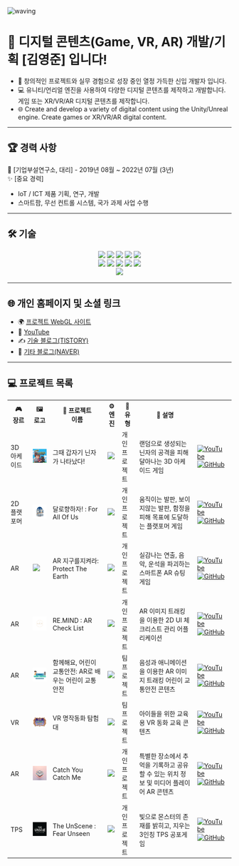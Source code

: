 ![waving](https://capsule-render.vercel.app/api?type=waving&height=200&text=ABILITY&fontAlign=80&fontAlignY=40&color=gradient)

# 👋 디지털 콘텐츠(Game, VR, AR) 개발/기획 [김영준] 입니다!

- 🌱 창의적인 프로젝트와 실무 경험으로 성장 중인 열정 가득한 신입 개발자 입니다.
- 💻 유니티/언리얼 엔진을 사용하여 다양한 디지털 콘텐츠를 제작하고 개발합니다. 게임 또는 XR/VR/AR 디지털 콘텐츠를 제작합니다.
- 🌐 Create and develop a variety of digital content using the Unity/Unreal engine. Create games or XR/VR/AR digital content.

---

## 🏆 경력 사항
📌 [기업부설연구소, 대리] - 2019년 08월 ~ 2022년 07월 (3년) <br>
✨ [중요 경력]
- IoT / ICT 제품 기획, 연구, 개발
- 스마트팜, 무선 컨트롤 시스템, 국가 과제 사업 수행

---

## 🛠️ 기술

<div align="center">
  <img src="https://img.shields.io/badge/meta-0467DF?style=flat&logo=meta&logoColor=white"/>
  <img src="https://img.shields.io/badge/c-A8B9CC?style=flat&logo=c&logoColor=white"/>
  <img src="https://img.shields.io/badge/cplusplus-00599C?style=flat&logo=cplusplus&logoColor=white"/>
  <img src="https://img.shields.io/badge/photon-004480?style=flat&logo=photon&logoColor=white"/>
  <img src="https://img.shields.io/badge/unity-FFFFFF?style=flat&logo=unity&logoColor=white"/>
  <br>
  <img src="https://img.shields.io/badge/unrealengine-0E1128?style=flat&logo=unrealengine&logoColor=white"/>
  <img src="https://img.shields.io/badge/adobephotoshop-31A8FF?style=flat&logo=adobephotoshop&logoColor=white"/>
  <img src="https://img.shields.io/badge/adobepremierepro-FF3366?style=flat&logo=adobepremierepro&logoColor=white"/>
  <img src="https://img.shields.io/badge/html5-E34F26?style=flat&logo=html5&logoColor=white"/>
  <img src="https://img.shields.io/badge/android-34A853?style=flat&logo=android&logoColor=white"/>
  <br>
  <img src="https://img.shields.io/badge/javascript-F7DF1E?style=flat&logo=javascript&logoColor=white"/>
</div>

---

## 🌐 개인 홈페이지 및 소셜 링크
- 🌍 [프로젝트 WebGL 사이트](https://kyj931221.github.io/DevPort/entrance)
- 🎥 [YouTube](https://www.youtube.com/@%EA%B9%80%EC%98%81%EC%A4%80-l2z)
- ✍️ [기술 블로그(TISTORY)](https://kyj931221.tistory.com/)
- 📓 [기타 블로그(NAVER)](https://blog.naver.com/opa1003)

---

## 💻 프로젝트 목록

<table>
  
  <tr>
    <th>🎮<br>장르</th>
    <th>🖼️ 로고</th>
    <th>📌 프로젝트<br>이름</th>
    <th>⚙️<br>엔진</th>
    <th>👥 유형</th>
    <th>📄 설명</th>
    <th> </th>
  </tr>
  
<tr>
<!----- 그갑닌자! ----->
<!---------------------------------------------------------------------------------------------------------------------------------------------->
<!-- 🎮 장르  -->
    <td>
      3D 아케이드
    </td>
<!-- 🖼️ 로고  -->
    <td>
      <img src="https://github.com/kyj931221/01.Then-a-ninja-suddenly-appeared/blob/main/Main_Dodge/Assets/Image/App_Icon.png" width="100">
    </td>
<!-- 📌 프로젝트 이름  -->  
    <td>
      그때 갑자기 닌자가 나타났다!
    </td>
<!-- ⚙️ 엔진  -->     
    <td>
      <img src="https://img.shields.io/badge/unity-FFFFFF?style=flat&logo=unity&logoColor=white"/> 
    </td>
<!-- 👥 유형  -->
    <td>
      개인 프로젝트 
    </td>
<!-- 📄 설명  -->
    <td>
      랜덤으로 생성되는 닌자의 공격을 피해 달아나는 3D 아케이드 게임 
    </td>
<!-- 유튜브 깃허브  -->    
    <td>
      <a href="https://youtu.be/Glp0o2QQ7OE?si=T-zyodfum7TASCCM">
        <img src="https://img.shields.io/badge/-YouTube-FF0000?logo=youtube&logoColor=white" alt="YouTube" style="vertical-align: middle; width: 80px; height: 20px; margin-right: 10px;">
      </a>
      <br>
      <a href="https://github.com/kyj931221/01.Then-a-ninja-suddenly-appeared">
        <img src="https://img.shields.io/badge/github-181717?style=for-the-badge&logo=github&logoColor=white" alt="GitHub" style="vertical-align: middle; width: 80px; height: 20px;">
      </a>
    </td>
    
  </tr>
<!---------------------------------------------------------------------------------------------------------------------------------------------->
<!----- 달로 향하자 ----->
<!---------------------------------------------------------------------------------------------------------------------------------------------->
<!-- 🎮 장르  -->
    <td>
      2D 플랫포머
    </td>
<!-- 🖼️ 로고  -->
    <td>
      <img src="https://github.com/kyj931221/02.for-all-of-us/blob/main/ForAOU/Assets/Image/Go%20to%20the%20moon.png" width="100" />
    </td>
<!-- 📌 프로젝트 이름  -->  
    <td>
      달로향하자! : For All Of Us
    </td>
<!-- ⚙️ 엔진  -->     
    <td>
      <img src="https://img.shields.io/badge/unity-FFFFFF?style=flat&logo=unity&logoColor=white"/>  
    </td>
<!-- 👥 유형  -->
    <td>
      개인 프로젝트 
    </td>
<!-- 📄 설명  -->
    <td>
      움직이는 발판, 보이지않는 발판, 함정을 피해 목표에 도달하는 플랫포머 게임
    </td>
<!-- 유튜브 깃허브  -->    
    <td>
      <a href="https://youtu.be/9kRKZsyv2NQ?si=L3eqRcAW0Dwz6iLN">
        <img src="https://img.shields.io/badge/-YouTube-FF0000?logo=youtube&logoColor=white" alt="YouTube" style="vertical-align: middle; width: 80px; height: 20px; margin-right: 10px;">
      </a>
      <br>
      <a href="https://github.com/kyj931221/02.for-all-of-us">
        <img src="https://img.shields.io/badge/github-181717?style=for-the-badge&logo=github&logoColor=white" alt="GitHub" style="vertical-align: middle; width: 80px; height: 20px;">
      </a>
    </td>
    
  </tr>
<!---------------------------------------------------------------------------------------------------------------------------------------------->
<!----- AR 지구를지켜라: Protect The Earth ----->
<!---------------------------------------------------------------------------------------------------------------------------------------------->
<!-- 🎮 장르  -->
    <td>
      AR
    </td>
<!-- 🖼️ 로고  -->
    <td>
      <img src="https://github.com/kyj931221/03.Protect-the-Earth/blob/main/Protect%20the%20Earth/Assets/Images/NEW%20%EC%A7%80%EA%B5%AC%EB%A5%BC%20%EC%A7%80%EC%BC%9C%EB%9D%BC.png" width="100" />
    </td>
<!-- 📌 프로젝트 이름  -->  
    <td>
      AR 지구를지켜라: Protect The Earth
    </td>
<!-- ⚙️ 엔진  -->     
    <td>
      <img src="https://img.shields.io/badge/unity-FFFFFF?style=flat&logo=unity&logoColor=white"/>  
    </td>
<!-- 👥 유형  -->
    <td>
      개인 프로젝트 
    </td>
<!-- 📄 설명  -->
    <td>
      실감나는 연출, 음악, 운석을 파괴하는 스마트폰 AR 슈팅 게임
    </td>
<!-- 유튜브 깃허브  -->    
    <td>
      <a href="https://youtu.be/3ULUfv5EggE?si=5Kouzo2wytVX0sEN">
        <img src="https://img.shields.io/badge/-YouTube-FF0000?logo=youtube&logoColor=white" alt="YouTube" style="vertical-align: middle; width: 80px; height: 20px; margin-right: 10px;">
      </a>
      <br>
      <a href="https://github.com/kyj931221/02.for-all-of-us">
        <img src="https://img.shields.io/badge/github-181717?style=for-the-badge&logo=github&logoColor=white" alt="GitHub" style="vertical-align: middle; width: 80px; height: 20px;">
      </a>
    </td>
    
  </tr>
<!---------------------------------------------------------------------------------------------------------------------------------------------->
<!----- RE.MIND : AR Check List ----->
<!---------------------------------------------------------------------------------------------------------------------------------------------->
<!-- 🎮 장르  -->
    <td>
      AR
    </td>
<!-- 🖼️ 로고  -->
    <td>
      <img src="https://github.com/kyj931221/04.ARC/blob/main/arc/Assets/Image/Re_mind_logo.png" width="100" />
    </td>
<!-- 📌 프로젝트 이름  -->  
    <td>
      RE.MIND : AR Check List
    </td>
<!-- ⚙️ 엔진  -->     
    <td>
      <img src="https://img.shields.io/badge/unity-FFFFFF?style=flat&logo=unity&logoColor=white"/>  
    </td>
<!-- 👥 유형  -->
    <td>
      개인 프로젝트 
    </td>
<!-- 📄 설명  -->
    <td>
      AR 이미지 트래킹을 이용한 2D UI 체크리스트 관리 어플리케이션
    </td>
<!-- 유튜브 깃허브  -->    
    <td>
      <a href="https://youtu.be/rV8lyufHbgM?si=3O8XcO4y0JiljDOT">
        <img src="https://img.shields.io/badge/-YouTube-FF0000?logo=youtube&logoColor=white" alt="YouTube" style="vertical-align: middle; width: 80px; height: 20px; margin-right: 10px;">
      </a>
      <br>
      <a href="https://github.com/kyj931221/04.ARC">
        <img src="https://img.shields.io/badge/github-181717?style=for-the-badge&logo=github&logoColor=white" alt="GitHub" style="vertical-align: middle; width: 80px; height: 20px;">
      </a>
    </td>
    
  </tr>
<!---------------------------------------------------------------------------------------------------------------------------------------------->
<!----- 함께해요, 어린이 교통안전: AR로 배우는 어린이 교통안전 ----->
<!---------------------------------------------------------------------------------------------------------------------------------------------->
<!-- 🎮 장르  -->
    <td>
      AR
    </td>
<!-- 🖼️ 로고  -->
    <td>
      <img src="https://github.com/kyj931221/Children-s-Safety-AR/blob/main/AR_ChildrenSafety-main/Assets/Image/TitleImage.png" width="100" />
    </td>
<!-- 📌 프로젝트 이름  -->  
    <td>
      함께해요, 어린이 교통안전: AR로 배우는 어린이 교통안전
    </td>
<!-- ⚙️ 엔진  -->     
    <td>
      <img src="https://img.shields.io/badge/unity-FFFFFF?style=flat&logo=unity&logoColor=white"/>  
    </td>
<!-- 👥 유형  -->
    <td>
      팀 프로젝트 
    </td>
<!-- 📄 설명  -->
    <td>
      음성과 애니메이션을 이용한 AR 이미지 트래킹 어린이 교통안전 콘텐츠
    </td>
<!-- 유튜브 깃허브  -->    
    <td>
      <a href="https://youtu.be/4vkbCIt_f50?si=LbpwnFzlXo-Gozxl">
        <img src="https://img.shields.io/badge/-YouTube-FF0000?logo=youtube&logoColor=white" alt="YouTube" style="vertical-align: middle; width: 80px; height: 20px; margin-right: 10px;">
      </a>
      <br>
      <a href="https://github.com/kyj931221/Children-s-Safety-AR">
        <img src="https://img.shields.io/badge/github-181717?style=for-the-badge&logo=github&logoColor=white" alt="GitHub" style="vertical-align: middle; width: 80px; height: 20px;">
      </a>
    </td>
    
  </tr>
<!---------------------------------------------------------------------------------------------------------------------------------------------->
<!----- VR 명작동화 탐험대 ----->
<!---------------------------------------------------------------------------------------------------------------------------------------------->
<!-- 🎮 장르  -->
    <td>
      VR
    </td>
<!-- 🖼️ 로고  -->
    <td>
      <img src="https://github.com/kyj931221/ICT_Project/blob/main/ICT_project/Assets/04.Image/ICT_VR_logo.png" width="100" />
    </td>
<!-- 📌 프로젝트 이름  -->  
    <td>
      VR 명작동화 탐험대
    </td>
<!-- ⚙️ 엔진  -->     
    <td>
      <img src="https://img.shields.io/badge/unity-FFFFFF?style=flat&logo=unity&logoColor=white"/>  
    </td>
<!-- 👥 유형  -->
    <td>
      팀 프로젝트 
    </td>
<!-- 📄 설명  -->
    <td>
      아이들을 위한 교육용 VR 동화 교육 콘텐츠
    </td>
<!-- 유튜브 깃허브  -->    
    <td>
      <a href="https://youtu.be/9f-Qh_hm4RQ?si=1MI8pzk30K0uD9SR">
        <img src="https://img.shields.io/badge/-YouTube-FF0000?logo=youtube&logoColor=white" alt="YouTube" style="vertical-align: middle; width: 80px; height: 20px; margin-right: 10px;">
      </a>
      <br>
      <a href="https://github.com/kyj931221/ICT_Project">
        <img src="https://img.shields.io/badge/github-181717?style=for-the-badge&logo=github&logoColor=white" alt="GitHub" style="vertical-align: middle; width: 80px; height: 20px;">
      </a>
    </td>
    
  </tr>
<!---------------------------------------------------------------------------------------------------------------------------------------------->
<!----- Catch You Catch Me ----->
<!---------------------------------------------------------------------------------------------------------------------------------------------->
<!-- 🎮 장르  -->
    <td>
      AR
    </td>
<!-- 🖼️ 로고  -->
    <td>
      <img src="https://github.com/kyj931221/ARDC_Play_Memory/blob/main/play_Memory/Assets/03.Image/Catch%20You%20Catch%20Me%20AR%20project%20logo.png" width="100" />
    </td>
<!-- 📌 프로젝트 이름  -->  
    <td>
      Catch You Catch Me
    </td>
<!-- ⚙️ 엔진  -->     
    <td>
      <img src="https://img.shields.io/badge/unity-FFFFFF?style=flat&logo=unity&logoColor=white"/>  
    </td>
<!-- 👥 유형  -->
    <td>
      개인 프로젝트 
    </td>
<!-- 📄 설명  -->
    <td>
      특별한 장소에서 추억을 기록하고 공유할 수 있는 위치 정보 및 미디어 플레이어 AR 콘텐츠
    </td>
<!-- 유튜브 깃허브  -->    
    <td>
      <a href="https://youtu.be/q-FsHx9qLf8?si=AIcXYEFSZs1frkJb">
        <img src="https://img.shields.io/badge/-YouTube-FF0000?logo=youtube&logoColor=white" alt="YouTube" style="vertical-align: middle; width: 80px; height: 20px; margin-right: 10px;">
      </a>
      <br>
      <a href="https://github.com/kyj931221/ARDC_Play_Memory">
        <img src="https://img.shields.io/badge/github-181717?style=for-the-badge&logo=github&logoColor=white" alt="GitHub" style="vertical-align: middle; width: 80px; height: 20px;">
      </a>
    </td>
    
  </tr>
<!---------------------------------------------------------------------------------------------------------------------------------------------->
<!----- Catch You Catch Me ----->
<!---------------------------------------------------------------------------------------------------------------------------------------------->
<!-- 🎮 장르  -->
    <td>
      TPS
    </td>
<!-- 🖼️ 로고  -->
    <td>
      <img src="https://github.com/kyj931221/TPS_Horror-game_UnSecne/blob/main/04.Images/KakaoTalk_20240913_012730727.png" width="100" />
    </td>
<!-- 📌 프로젝트 이름  -->  
    <td>
      The UnScene : Fear Unseen
    </td>
<!-- ⚙️ 엔진  -->     
    <td>
      <img src="https://img.shields.io/badge/unity-FFFFFF?style=flat&logo=unity&logoColor=white"/>  
    </td>
<!-- 👥 유형  -->
    <td>
      개인 프로젝트 
    </td>
<!-- 📄 설명  -->
    <td>
      빛으로 몬스터의 존재를 밝히고, 지우는 3인칭 TPS 공포게임
    </td>
<!-- 유튜브 깃허브  -->    
    <td>
      <a href="https://youtu.be/KLLUYLJmKxU?si=TFiTwj-Um62jEeqh">
        <img src="https://img.shields.io/badge/-YouTube-FF0000?logo=youtube&logoColor=white" alt="YouTube" style="vertical-align: middle; width: 80px; height: 20px; margin-right: 10px;">
      </a>
      <br>
      <a href="https://github.com/kyj931221/TPS_Horror-game_UnSecne">
        <img src="https://img.shields.io/badge/github-181717?style=for-the-badge&logo=github&logoColor=white" alt="GitHub" style="vertical-align: middle; width: 80px; height: 20px;">
      </a>
    </td>
    
  </tr>
<!---------------------------------------------------------------------------------------------------------------------------------------------->

</table>
